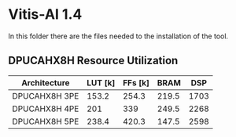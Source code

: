 # Vitis-AI 1.4
In this folder there are the files needed to the installation of the tool.

## DPUCAHX8H Resource Utilization
|Architecture	|LUT [k]|	FFs [k]|	BRAM	|	DSP
|-------------|---|---------|-------|-----
|DPUCAHX8H 3PE	|153.2	|254.3	|219.5	|1703
|DPUCAHX8H 4PE	|201 |	339 |	249.5	|2268
|DPUCAHX8H 5PE	|238.4|	420.3|	147.5	|2598
